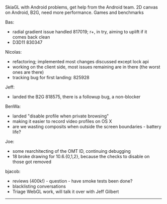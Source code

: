 SkiaGL with Android problems, get help from the Android team.
2D canvas on Android, B2G, need more performance.
Games and benchmarks


Bas:
* radial gradient issue handled 817019; r+, in try, aiming to uplift if it comes back clean
* D3D11 830347

Nicolas:
* refactoring; implemented most changes discussed except lock api
* working on the client side, most issues remaining are in there (the worst ones are there)
* tracking bug for first landing: 825928

Jeff:
* landed the B2G 818575, there is a followup bug, a non-blocker

BenWa:
* landed "disable profile when private browsing"
* making it easier to record video profiles on OS X
* are we wasting composits when outside the screen boundaries - battery life?

Joe:
* some rearchitecting of the OMT ID, continuing debugging
* 18 broke drawing for 10.6.{0,1,2}, because the checks to disable on those got removed

bjacob:
* reviews (400k!) - question - have smoke tests been done?
* blacklisting conversations
* Triage WebGL work, will talk it over with Jeff Gilbert

________________


